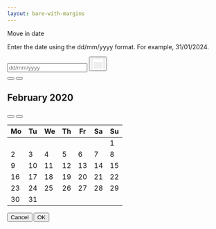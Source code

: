 ```yaml
---
layout: bare-with-margins
---
```


<div id="myDatepicker" class="datepicker">
  <div class="date">
    <label for="id-textbox-1">Move in date</label>
    <p class="desc" id="id-description-1">Enter the date using the dd/mm/yyyy format. For example, 31/01/2024.</p>
    <div class="group">
      <input type="text" placeholder="dd/mm/yyyy" id="id-textbox-1" aria-describedby="id-description-1">
      <button type="button" class="icon" aria-label="Choose Date">
        <svg width="25" height="27" viewBox="0 0 25 27" fill="none" xmlns="http://www.w3.org/2000/svg">
          <path d="M22.1 2.9H20.9V0.5H18.5V2.9H6.5V0.5H4.1V2.9H2.9C1.58 2.9 0.5 3.98 0.5 5.3V24.5C0.5 25.82 1.58 26.9 2.9 26.9H22.1C23.42 26.9 24.5 25.82 24.5 24.5V5.3C24.5 3.98 23.42 2.9 22.1 2.9ZM22.1 24.5H2.9V8.9H22.1V24.5Z" fill="white"/>
        </svg>
      </button>
    </div>
  </div>
  <div id="id-datepicker-1" class="datepicker-dialog" role="dialog" aria-modal="true" aria-label="Choose Date">
    <div class="header">
      <button type="button" class="prev-year" aria-label="previous year"></button>
      <button type="button" class="prev-month" aria-label="previous month"></button>
      <h2 id="id-grid-label" class="month-year" aria-live="polite">February 2020</h2>
      <button type="button" class="next-month" aria-label="next month">
        <span class="fas fa-angle-right fa-lg"></span>
      </button>
      <button type="button" class="next-year" aria-label="next year">
        <span class="fas fa-angle-double-right fa-lg"></span>
      </button>
    </div>
    <div class="table-wrap"><table class="dates" role="grid" aria-labelledby="id-grid-label">
        <thead>
          <tr>
            <th scope="col" abbr="Monday">Mo</th>
            <th scope="col" abbr="Tuesday">Tu</th>
            <th scope="col" abbr="Wednesday">We</th>
            <th scope="col" abbr="Thursday">Th</th>
            <th scope="col" abbr="Friday">Fr</th>
            <th scope="col" abbr="Saturday">Sa</th>
            <th scope="col" abbr="Sunday">Su</th>
          </tr>
        </thead>
        <tbody>
          <tr>
            <td class="disabled" tabindex="-1"></td>
            <td class="disabled" tabindex="-1"></td>
            <td class="disabled" tabindex="-1"></td>
            <td class="disabled" tabindex="-1"></td>
            <td class="disabled" tabindex="-1"></td>
            <td class="disabled" tabindex="-1"></td>
            <td tabindex="-1" data-date="2020-02-01">1</td>
          </tr>
          <tr>
            <td tabindex="-1" data-date="2020-02-02">2</td>
            <td tabindex="-1" data-date="2020-02-03">3</td>
            <td tabindex="-1" data-date="2020-02-04">4</td>
            <td tabindex="-1" data-date="2020-02-05">5</td>
            <td tabindex="-1" data-date="2020-02-06">6</td>
            <td tabindex="-1" data-date="2020-02-07">7</td>
            <td tabindex="-1" data-date="2020-02-08">8</td>
          </tr>
          <tr>
            <td tabindex="-1" data-date="2020-02-09">9</td>
            <td tabindex="-1" data-date="2020-02-10">10</td>
            <td tabindex="-1" data-date="2020-02-11">11</td>
            <td tabindex="-1" data-date="2020-02-12">12</td>
            <td tabindex="-1" data-date="2020-02-13">13</td>
            <td tabindex="0" data-date="2020-02-14" role="gridcell" aria-selected="true">14</td>
            <td tabindex="-1" data-date="2020-02-15">15</td>
          </tr>
          <tr>
            <td tabindex="-1" data-date="2020-02-16">16</td>
            <td tabindex="-1" data-date="2020-02-17">17</td>
            <td tabindex="-1" data-date="2020-02-18">18</td>
            <td tabindex="-1" data-date="2020-02-19">19</td>
            <td tabindex="-1" data-date="2020-02-20">20</td>
            <td tabindex="-1" data-date="2020-02-21">21</td>
            <td tabindex="-1" data-date="2020-02-22">22</td>
          </tr>
          <tr>
            <td tabindex="-1" data-date="2020-02-23">23</td>
            <td tabindex="-1" data-date="2020-02-24">24</td>
            <td tabindex="-1" data-date="2020-02-25">25</td>
            <td tabindex="-1" data-date="2020-02-26">26</td>
            <td tabindex="-1" data-date="2020-02-27">27</td>
            <td tabindex="-1" data-date="2020-02-28">28</td>
            <td tabindex="-1" data-date="2020-02-29">29</td>
          </tr>
          <tr>
            <td tabindex="-1" data-date="2020-02-30">30</td>
            <td tabindex="-1" data-date="2020-02-31">31</td>
            <td class="disabled" tabindex="-1"></td>
            <td class="disabled" tabindex="-1"></td>
            <td class="disabled" tabindex="-1"></td>
            <td class="disabled" tabindex="-1"></td>
            <td class="disabled" tabindex="-1"></td>
          </tr>
        </tbody>
      </table>
    </div>
    <div class="dialog-message" aria-live="polite"></div>
    <div class="dialog-ok-cancel-group">
      <button class="dialog-button" value="cancel">Cancel</button>
      <button class="dialog-button" value="ok">OK</button>
    </div>
  </div>
</div>
